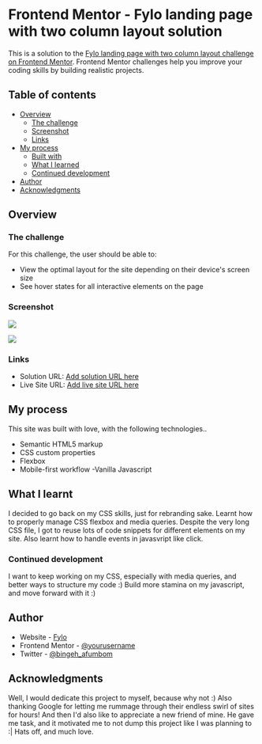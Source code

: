 # Frontend Mentor - Fylo landing page with two column layout solution

This is a solution to the [Fylo landing page with two column layout challenge on Frontend Mentor](https://www.frontendmentor.io/challenges/fylo-landing-page-with-two-column-layout-5ca5ef041e82137ec91a50f5). Frontend Mentor challenges help you improve your coding skills by building realistic projects. 

## Table of contents

- [Overview](#overview)
  - [The challenge](#the-challenge)
  - [Screenshot](#screenshot)
  - [Links](#links)
- [My process](#my-process)
  - [Built with](#built-with)
  - [What I learned](#what-i-learned)
  - [Continued development](#continued-development)
- [Author](#author)
- [Acknowledgments](#acknowledgments)



## Overview

### The challenge

For this challenge, the user should be able to:

- View the optimal layout for the site depending on their device's screen size
- See hover states for all interactive elements on the page

### Screenshot

![](file:///home/njong/Downloads/127.0.0.1_5500_index.html%20(1).png)

![](file:///home/njong/Downloads/127.0.0.1_5500_index.html(Samsung%20Galaxy%20S8+).png)

### Links

- Solution URL: [Add solution URL here](https://your-solution-url.com)
- Live Site URL: [Add live site URL here](https://your-live-site-url.com)

## My process

This site was built with love, with the following technologies..

- Semantic HTML5 markup
- CSS custom properties
- Flexbox
- Mobile-first workflow
-Vanilla Javascript


## What I learnt

I decided to go back on my CSS skills, just for rebranding sake. Learnt how to properly manage CSS
flexbox and media queries. Despite the very long CSS file, I got to reuse lots of code snippets for 
different elements on my site. Also learnt how to handle events in javasvript like click. 



### Continued development
I want to keep working on my CSS, especially with media queries, and better ways to structure my code :)
Build more stamina on my javascript, and move forward with it :)


## Author

- Website - [Fylo](https://fylolandingpage-bootstrap.vercel.app/)
- Frontend Mentor - [@yourusername](https://www.frontendmentor.io/profile/Njong392)
- Twitter - [@bingeh_afumbom](https://twitter.com/afumbom_bingeh)


## Acknowledgments

Well, I would dedicate this project to myself, because why not :) Also thanking Google for letting me rummage through their endless swirl of sites for hours! And then I'd also like to appreciate a new friend of mine. He gave me task, and it motivated me to not dump this project like I was planning to :| Hats off, and much love. 
